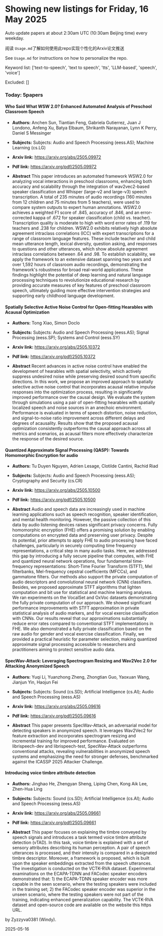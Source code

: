 # Showing new listings for Friday, 16 May 2025
Auto update papers at about 2:30am UTC (10:30am Beijing time) every weekday.


阅读 `Usage.md`了解如何使用此repo实现个性化的Arxiv论文推送

See `Usage.md` for instructions on how to personalize the repo. 


Keyword list: ['text-to-speech', 'text to speech', 'tts', 'LLM-based', 'speech', 'voice']


Excluded: []


### Today: 5papers 
#### Who Said What WSW 2.0? Enhanced Automated Analysis of Preschool Classroom Speech
 - **Authors:** Anchen Sun, Tiantian Feng, Gabriela Gutierrez, Juan J Londono, Anfeng Xu, Batya Elbaum, Shrikanth Narayanan, Lynn K Perry, Daniel S Messinger
 - **Subjects:** Subjects:
Audio and Speech Processing (eess.AS); Machine Learning (cs.LG)
 - **Arxiv link:** https://arxiv.org/abs/2505.09972

 - **Pdf link:** https://arxiv.org/pdf/2505.09972

 - **Abstract**
 This paper introduces an automated framework WSW2.0 for analyzing vocal interactions in preschool classrooms, enhancing both accuracy and scalability through the integration of wav2vec2-based speaker classification and Whisper (large-v2 and large-v3) speech transcription. A total of 235 minutes of audio recordings (160 minutes from 12 children and 75 minutes from 5 teachers), were used to compare system outputs to expert human annotations. WSW2.0 achieves a weighted F1 score of .845, accuracy of .846, and an error-corrected kappa of .672 for speaker classification (child vs. teacher). Transcription quality is moderate to high with word error rates of .119 for teachers and .238 for children. WSW2.0 exhibits relatively high absolute agreement intraclass correlations (ICC) with expert transcriptions for a range of classroom language features. These include teacher and child mean utterance length, lexical diversity, question asking, and responses to questions and other utterances, which show absolute agreement intraclass correlations between .64 and .98. To establish scalability, we apply the framework to an extensive dataset spanning two years and over 1,592 hours of classroom audio recordings, demonstrating the framework's robustness for broad real-world applications. These findings highlight the potential of deep learning and natural language processing techniques to revolutionize educational research by providing accurate measures of key features of preschool classroom speech, ultimately guiding more effective intervention strategies and supporting early childhood language development.
#### Spatially Selective Active Noise Control for Open-fitting Hearables with Acausal Optimization
 - **Authors:** Tong Xiao, Simon Doclo
 - **Subjects:** Subjects:
Audio and Speech Processing (eess.AS); Signal Processing (eess.SP); Systems and Control (eess.SY)
 - **Arxiv link:** https://arxiv.org/abs/2505.10372

 - **Pdf link:** https://arxiv.org/pdf/2505.10372

 - **Abstract**
 Recent advances in active noise control have enabled the development of hearables with spatial selectivity, which actively suppress undesired noise while preserving desired sound from specific directions. In this work, we propose an improved approach to spatially selective active noise control that incorporates acausal relative impulse responses into the optimization process, resulting in significantly improved performance over the causal design. We evaluate the system through simulations using a pair of open-fitting hearables with spatially localized speech and noise sources in an anechoic environment. Performance is evaluated in terms of speech distortion, noise reduction, and signal-to-noise ratio improvement across different delays and degrees of acausality. Results show that the proposed acausal optimization consistently outperforms the causal approach across all metrics and scenarios, as acausal filters more effectively characterize the response of the desired source.
#### Quantized Approximate Signal Processing (QASP): Towards Homomorphic Encryption for audio
 - **Authors:** Tu Duyen Nguyen, Adrien Lesage, Clotilde Cantini, Rachid Riad
 - **Subjects:** Subjects:
Audio and Speech Processing (eess.AS); Cryptography and Security (cs.CR)
 - **Arxiv link:** https://arxiv.org/abs/2505.10500

 - **Pdf link:** https://arxiv.org/pdf/2505.10500

 - **Abstract**
 Audio and speech data are increasingly used in machine learning applications such as speech recognition, speaker identification, and mental health monitoring. However, the passive collection of this data by audio listening devices raises significant privacy concerns. Fully homomorphic encryption (FHE) offers a promising solution by enabling computations on encrypted data and preserving user privacy. Despite its potential, prior attempts to apply FHE to audio processing have faced challenges, particularly in securely computing time frequency representations, a critical step in many audio tasks. Here, we addressed this gap by introducing a fully secure pipeline that computes, with FHE and quantized neural network operations, four fundamental time-frequency representations: Short-Time Fourier Transform (STFT), Mel filterbanks, Mel-frequency cepstral coefficients (MFCCs), and gammatone filters. Our methods also support the private computation of audio descriptors and convolutional neural network (CNN) classifiers. Besides, we proposed approximate STFT algorithms that lighten computation and bit use for statistical and machine learning analyses. We ran experiments on the VocalSet and OxVoc datasets demonstrating the fully private computation of our approach. We showed significant performance improvements with STFT approximation in private statistical analysis of audio markers, and for vocal exercise classification with CNNs. Our results reveal that our approximations substantially reduce error rates compared to conventional STFT implementations in FHE. We also demonstrated a fully private classification based on the raw audio for gender and vocal exercise classification. Finally, we provided a practical heuristic for parameter selection, making quantized approximate signal processing accessible to researchers and practitioners aiming to protect sensitive audio data.
#### SpecWav-Attack: Leveraging Spectrogram Resizing and Wav2Vec 2.0 for Attacking Anonymized Speech
 - **Authors:** Yuqi Li, Yuanzhong Zheng, Zhongtian Guo, Yaoxuan Wang, Jianjun Yin, Haojun Fei
 - **Subjects:** Subjects:
Sound (cs.SD); Artificial Intelligence (cs.AI); Audio and Speech Processing (eess.AS)
 - **Arxiv link:** https://arxiv.org/abs/2505.09616

 - **Pdf link:** https://arxiv.org/pdf/2505.09616

 - **Abstract**
 This paper presents SpecWav-Attack, an adversarial model for detecting speakers in anonymized speech. It leverages Wav2Vec2 for feature extraction and incorporates spectrogram resizing and incremental training for improved performance. Evaluated on librispeech-dev and librispeech-test, SpecWav-Attack outperforms conventional attacks, revealing vulnerabilities in anonymized speech systems and emphasizing the need for stronger defenses, benchmarked against the ICASSP 2025 Attacker Challenge.
#### Introducing voice timbre attribute detection
 - **Authors:** Jinghao He, Zhengyan Sheng, Liping Chen, Kong Aik Lee, Zhen-Hua Ling
 - **Subjects:** Subjects:
Sound (cs.SD); Artificial Intelligence (cs.AI); Audio and Speech Processing (eess.AS)
 - **Arxiv link:** https://arxiv.org/abs/2505.09661

 - **Pdf link:** https://arxiv.org/pdf/2505.09661

 - **Abstract**
 This paper focuses on explaining the timbre conveyed by speech signals and introduces a task termed voice timbre attribute detection (vTAD). In this task, voice timbre is explained with a set of sensory attributes describing its human perception. A pair of speech utterances is processed, and their intensity is compared in a designated timbre descriptor. Moreover, a framework is proposed, which is built upon the speaker embeddings extracted from the speech utterances. The investigation is conducted on the VCTK-RVA dataset. Experimental examinations on the ECAPA-TDNN and FACodec speaker encoders demonstrated that: 1) the ECAPA-TDNN speaker encoder was more capable in the seen scenario, where the testing speakers were included in the training set; 2) the FACodec speaker encoder was superior in the unseen scenario, where the testing speakers were not part of the training, indicating enhanced generalization capability. The VCTK-RVA dataset and open-source code are available on the website this https URL.


by Zyzzyva0381 (Windy). 


2025-05-16
